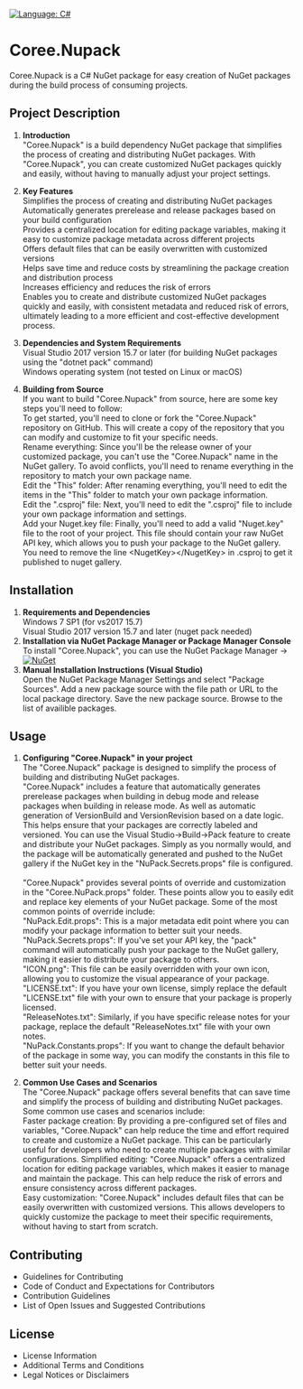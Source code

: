 [![Language: C#](https://img.shields.io/badge/language-C%23-blue.svg)](https://github.com/carsten-riedel/Coree.Nupack)
# Coree.Nupack
Coree.Nupack is a C# NuGet package for easy creation of NuGet packages during the build process of consuming projects.

## Project Description
1. **Introduction**<br>
    "Coree.Nupack" is a build dependency NuGet package that simplifies the process of creating and distributing NuGet packages. With "Coree.Nupack", you can create customized NuGet packages quickly and easily, without having to manually adjust your project settings.

2. **Key Features**<br>
    Simplifies the process of creating and distributing NuGet packages
    Automatically generates prerelease and release packages based on your build configuration<br>
    Provides a centralized location for editing package variables, making it easy to customize package metadata across different projects<br>
    Offers default files that can be easily overwritten with customized versions<br>
    Helps save time and reduce costs by streamlining the package creation and distribution process<br>
    Increases efficiency and reduces the risk of errors<br>
    Enables you to create and distribute customized NuGet packages quickly and easily, with consistent metadata and reduced risk of errors, ultimately leading to a more efficient and cost-effective development process.


2. **Dependencies and System Requirements**<br>
Visual Studio 2017 version 15.7 or later (for building NuGet packages using the "dotnet pack" command)<br>
Windows operating system (not tested on Linux or macOS)

1. **Building from Source**<br>
    If you want to build "Coree.Nupack" from source, here are some key steps you'll need to follow:<br>
    To get started, you'll need to clone or fork the "Coree.Nupack" repository on GitHub. This will create a copy of the repository that you can modify and customize to fit your specific needs.<br>
    Rename everything: Since you'll be the release owner of your customized package, you can't use the "Coree.Nupack" name in the NuGet gallery. To avoid conflicts, you'll need to rename everything in the repository to match your own package name.<br>
    Edit the "This" folder: After renaming everything, you'll need to edit the items in the "This" folder to match your own package information.<br>
    Edit the ".csproj" file: Next, you'll need to edit the ".csproj" file to include your own package information and settings.<br>
    Add your Nuget.key file: Finally, you'll need to add a valid "Nuget.key" file to the root of your project. This file should contain your raw NuGet API key, which allows you to push your package to the NuGet gallery.
    You need to remove the line  &lt;NugetKey&gt;&lt;/NugetKey&gt; in .csproj to get it published to nuget gallery.

## Installation
1.  **Requirements and Dependencies** <br>
    Windows 7 SP1 (for vs2017 15.7) <br>
    Visual Studio 2017 version 15.7 and later (nuget pack needed)
2.  **Installation via NuGet Package Manager or Package Manager Console** <br>
    To install "Coree.Nupack", you can use the NuGet Package Manager ->
 [![NuGet](https://img.shields.io/nuget/v/Coree.NuPack.svg)](https://www.nuget.org/packages/Coree.NuPack/)
1. **Manual Installation Instructions (Visual Studio)** <br>
Open the NuGet Package Manager Settings and select "Package Sources".
Add a new package source with the file path or URL to the local package directory. Save the new package source. Browse to the list of availible packages.


## Usage
1. **Configuring "Coree.Nupack" in your project** <br>
   The "Coree.Nupack" package is designed to simplify the process of building and distributing NuGet packages.<br>
   "Coree.Nupack" includes a feature that automatically generates prerelease packages when building in debug mode and release packages when building in release mode. As well as automatic generation of VersionBuild and VersionRevision based on a date logic. This helps ensure that your packages are correctly labeled and versioned.
   You can use the Visual Studio->Build->Pack feature to create and distribute your NuGet packages. Simply as you normally would, and the package will be automatically generated and pushed to the NuGet gallery if the NuGet key in the "NuPack.Secrets.props" file is configured.<br><br>
   "Coree.Nupack" provides several points of override and customization in the "Coree.NuPack.props" folder. These points allow you to easily edit and replace key elements of your NuGet package. Some of the most common points of override include:<br>
"NuPack.Edit.props": This is a major metadata edit point where you can modify your package information to better suit your needs.<br>
"NuPack.Secrets.props": If you've set your API key, the "pack" command will automatically push your package to the NuGet gallery, making it easier to distribute your package to others.<br>
"ICON.png": This file can be easily overridden with your own icon, allowing you to customize the visual appearance of your package.<br>
"LICENSE.txt": If you have your own license, simply replace the default "LICENSE.txt" file with your own to ensure that your package is properly licensed.<br>
"ReleaseNotes.txt": Similarly, if you have specific release notes for your package, replace the default "ReleaseNotes.txt" file with your own notes.<br>
"NuPack.Constants.props": If you want to change the default behavior of the package in some way, you can modify the constants in this file to better suit your needs.<br>

1. **Common Use Cases and Scenarios** <br>
    The "Coree.Nupack" package offers several benefits that can save time and simplify the process of building and distributing NuGet packages. Some common use cases and scenarios include:<br>
    Faster package creation: By providing a pre-configured set of files and variables, "Coree.Nupack" can help reduce the time and effort required to create and customize a NuGet package. This can be particularly useful for developers who need to create multiple packages with similar configurations.
    Simplified editing: "Coree.Nupack" offers a centralized location for editing package variables, which makes it easier to manage and maintain the package. This can help reduce the risk of errors and ensure consistency across different packages.<br>
    Easy customization: "Coree.Nupack" includes default files that can be easily overwritten with customized versions. This allows developers to quickly customize the package to meet their specific requirements, without having to start from scratch.

## Contributing
- Guidelines for Contributing
- Code of Conduct and Expectations for Contributors
- Contribution Guidelines
- List of Open Issues and Suggested Contributions

## License
- License Information
- Additional Terms and Conditions
- Legal Notices or Disclaimers


